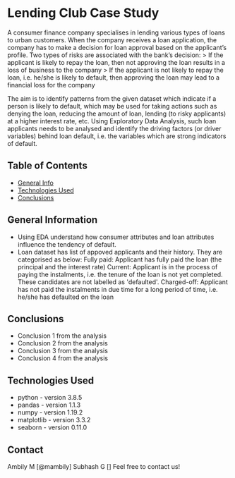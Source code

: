 # Lending Club Case Study
 A consumer finance company specialises in lending various types of loans to urban customers. When the company receives a loan application, the company has to make a decision for loan approval based on the applicant’s profile. Two types of risks are associated with the bank’s decision:
    > If the applicant is likely to repay the loan, then not approving the loan results in a loss of business to the company
    > If the applicant is not likely to repay the loan, i.e. he/she is likely to default, then approving the loan may lead to a financial loss for the company

The aim is to identify patterns from the given dataset which indicate if a person is likely to default, which may be used for taking actions such as denying the loan, reducing the amount of loan, lending (to risky applicants) at a higher interest rate, etc. Using Exploratory Data Analysis, such loan applicants needs to be analysed and identify the driving factors (or driver variables) behind loan default, i.e. the variables which are strong indicators of default.

## Table of Contents
* [General Info](#general-information)
* [Technologies Used](#technologies-used)
* [Conclusions](#conclusions)


## General Information
- Using EDA understand how consumer attributes and loan attributes influence the tendency of default.
- Loan dataset has list of appoved applicants and their history. They are categorised as below:
    Fully paid: Applicant has fully paid the loan (the principal and the interest rate)
    Current: Applicant is in the process of paying the instalments, i.e. the tenure of the loan is not yet completed. These candidates are not labelled as 'defaulted'.
    Charged-off: Applicant has not paid the instalments in due time for a long period of time, i.e. he/she has defaulted on the loan 


## Conclusions
- Conclusion 1 from the analysis
- Conclusion 2 from the analysis
- Conclusion 3 from the analysis
- Conclusion 4 from the analysis



## Technologies Used
- python - version 3.8.5
- pandas - version 1.1.3
- numpy - version 1.19.2
- matplotlib - version 3.3.2
- seaborn - version 0.11.0


## Contact
Ambily M [@mambily]
Subhash G []
Feel free to contact us!
